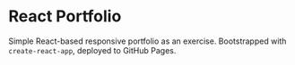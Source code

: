 # React Portfolio

Simple React-based responsive portfolio as an exercise. Bootstrapped with `create-react-app`, deployed to GitHub Pages.
